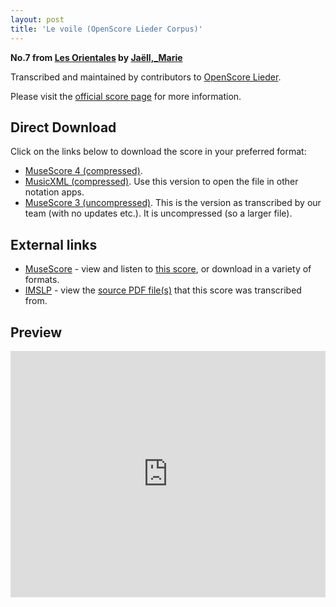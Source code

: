 ```yaml
---
layout: post
title: 'Le voile (OpenScore Lieder Corpus)'
---
```


__No.7 from [Les Orientales](https://fourscoreandmore.org/openscore/lieder/Ja%C3%ABll,_Marie/Les_Orientales/) by [Jaëll,_Marie](https://fourscoreandmore.org/openscore/lieder/Ja%C3%ABll,_Marie)__

Transcribed and maintained by contributors to [OpenScore Lieder].

Please visit the [official score page] for more information.

[official score page]: https://musescore.com/openscore-lieder-corpus/scores/6218315
[OpenScore Lieder]: https://musescore.com/openscore-lieder-corpus

## Direct Download

Click on the links below to download the score in your preferred format:
- [MuseScore 4 (compressed)](https://fourscoreandmore.org/openscore/lieder/Ja%C3%ABll,_Marie/Les_Orientales/7_Le_voile.mscz).
- [MusicXML (compressed)](https://fourscoreandmore.org/openscore/lieder/Ja%C3%ABll,_Marie/Les_Orientales/7_Le_voile.mxl). Use this version to open the file in other notation apps.
- [MuseScore 3 (uncompressed)](https://raw.githubusercontent.com/OpenScore/Lieder/refs/heads/main/scores/Ja%C3%ABll,_Marie/Les_Orientales/7_Le_voile/lc6218315.mscx). This is the version as transcribed by our team (with no updates etc.). It is uncompressed (so a larger file).

## External links

- [MuseScore] - view and listen to [this score][MuseScore], or download in a variety of formats.
- [IMSLP] - view the [source PDF file(s)][IMSLP] that this score was transcribed from.

[MuseScore]: https://musescore.com/score/6218315
[IMSLP]: https://imslp.org/wiki/Special:ReverseLookup/632177

## Preview

<iframe width="100%" height="394" src="https://musescore.com/openscore-lieder-corpus/scores/6218315/embed" frameborder="0" allowfullscreen allow="autoplay; fullscreen"></iframe>
